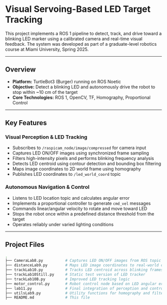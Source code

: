 # Visual Servoing-Based LED Target Tracking

This project implements a ROS 1 pipeline to detect, track, and drive toward a blinking LED marker using a calibrated camera and real-time visual feedback. The system was developed as part of a graduate-level robotics course at Miami University, Spring 2025.

---

## Overview

- **Platform:** TurtleBot3 (Burger) running on ROS Noetic
- **Objective:** Detect a blinking LED and autonomously drive the robot to stop within ~10 cm of the target
- **Core Technologies:** ROS 1, OpenCV, TF, Homography, Proportional Control

---

## Key Features

### Visual Perception & LED Tracking

- Subscribes to `/raspicam_node/image/compressed` for camera input
- Captures LED ON/OFF images using synchronized frame sampling
- Filters high-intensity pixels and performs blinking frequency analysis
- Detects LED centroid using contour detection and bounding box filtering
- Maps image coordinates to 2D world frame using homography
- Publishes LED coordinates to `/led_world_coord` topic

### Autonomous Navigation & Control

- Listens to LED location topic and calculates angular error
- Implements a proportional controller to generate `cmd_vel` messages
- Commands linear/angular velocity to rotate and move toward LED
- Stops the robot once within a predefined distance threshold from the target
- Operates reliably under varied lighting conditions

---

## Project Files

```bash
.
├── CameraLab8.py          # Captures LED ON/OFF images from ROS topic
├── distanceLab9.py        # Maps LED image coordinates to real-world coordinates
├── trackLab10.py          # Tracks LED centroid across blinking frames
├── trackLab10Still.py     # Static test version of LED tracker
├── trackLab10B.py         # Improved LED tracking logic
├── motor_control.py       # Robot control node based on LED angular error
├── lab11.py               # Final integration of perception and control
├── utilsLab9.py           # Utility functions for homography and filtering
├── README.md              # This file
